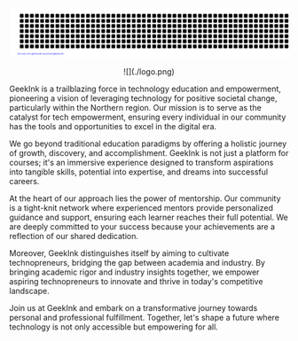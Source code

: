 ![gitartwork](gitartwork.svg)

<p align="center">
  ![](./logo.png)
</p>

GeekInk is a trailblazing force in technology education and empowerment, pioneering a vision of leveraging technology for positive societal change, particularly within the Northern region. Our mission is to serve as the catalyst for tech empowerment, ensuring every individual in our community has the tools and opportunities to excel in the digital era.

We go beyond traditional education paradigms by offering a holistic journey of growth, discovery, and accomplishment. GeekInk is not just a platform for courses; it's an immersive experience designed to transform aspirations into tangible skills, potential into expertise, and dreams into successful careers.

At the heart of our approach lies the power of mentorship. Our community is a tight-knit network where experienced mentors provide personalized guidance and support, ensuring each learner reaches their full potential. We are deeply committed to your success because your achievements are a reflection of our shared dedication.

Moreover, GeekInk distinguishes itself by aiming to cultivate technopreneurs, bridging the gap between academia and industry. By bringing academic rigor and industry insights together, we empower aspiring technopreneurs to innovate and thrive in today's competitive landscape.

Join us at GeekInk and embark on a transformative journey towards personal and professional fulfillment. Together, let's shape a future where technology is not only accessible but empowering for all.
